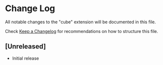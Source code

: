 # Change Log

All notable changes to the "cube" extension will be documented in this file.

Check [Keep a Changelog](http://keepachangelog.com/) for recommendations on how to structure this file.

## [Unreleased]

- Initial release
